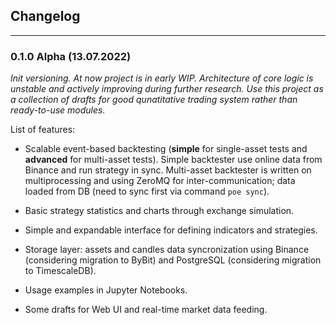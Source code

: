 ## Changelog

---

### 0.1.0 Alpha (13.07.2022)

_Init versioning. At now project is in early WIP. Architecture of core logic is unstable and actively improving during further research. Use this project as a collection of drafts for good qunatitative trading system rather than ready-to-use modules._

List of features:

* Scalable event-based backtesting (__simple__ for single-asset tests and __advanced__ for multi-asset tests). Simple backtester use online data from Binance and run strategy in sync. Multi-asset backtester is written on multiprocessing and using ZeroMQ for inter-communication; data loaded from DB (need to sync first via command `poe sync`). 

* Basic strategy statistics and charts through exchange simulation.

* Simple and expandable interface for defining indicators and strategies.

* Storage layer: assets and candles data syncronization using Binance (considering migration to ByBit) and PostgreSQL (considering migration to TimescaleDB).

* Usage examples in Jupyter Notebooks.

* Some drafts for Web UI and real-time market data feeding.
